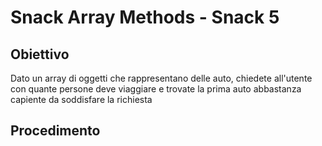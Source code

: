 # Snack Array Methods - Snack 5

## Obiettivo

Dato un array di oggetti che rappresentano delle auto, chiedete all'utente con quante persone deve viaggiare e trovate la prima auto abbastanza capiente da soddisfare la richiesta

## Procedimento
